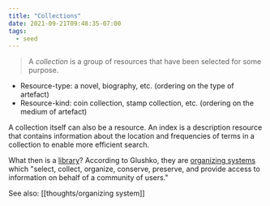 ```yaml
---
title: "Collections"
date: 2021-09-21T09:48:35-07:00
tags:
  - seed
---
```


> A _collection_ is a group of resources that have been selected for some purpose.

- Resource-type: a novel, biography, etc. (ordering on the type of artefact)
- Resource-kind: coin collection, stamp collection, etc. (ordering on the medium of artefact)

A collection itself can also be a resource. An index is a description resource that contains information about the location and frequencies of terms in a collection to enable more efficient search.

What then is a [library](thoughts/library.md)? According to Glushko, they are [organizing systems](thoughts/organizing%20system.md) which "select, collect, organize, conserve, preserve, and provide access to information on behalf of a community of users."

See also: [[thoughts/organizing system]]
